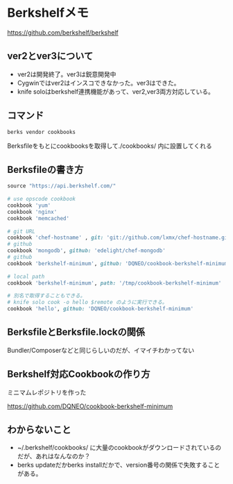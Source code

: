 # Berkshelfメモ

https://github.com/berkshelf/berkshelf

## ver2とver3について
* ver2は開発終了。ver3は鋭意開発中
* Cygwinではver2はインスコできなかった。ver3はできた。
* knife soloはberkshelf連携機能があって、ver2,ver3両方対応している。


## コマンド

```
berks vendor cookbooks
```
Berksfileをもとにcookbooksを取得して./cookbooks/ 内に設置してくれる

## Berksfileの書き方

```Ruby
source "https://api.berkshelf.com/"
 
# use opscode cookbook
cookbook 'yum'
cookbook 'nginx'
cookbook 'memcached'
 
# git URL
cookbook 'chef-hostname' , git: 'git://github.com/lxmx/chef-hostname.git'
# github 
cookbook 'mongodb', github: 'edelight/chef-mongodb'
# github
cookbook 'berkshelf-minimum', github: 'DQNEO/cookbook-berkshelf-minimum'
 
# local path
cookbook 'berkshelf-minimum', path: '/tmp/cookbook-berkshelf-minimum'
 
# 別名で取得することもできる。
# knife solo cook -o hello $remote のように実行できる。
cookbook 'hello', github: 'DQNEO/cookbook-berkshelf-minimum'
```

## BerksfileとBerksfile.lockの関係

Bundler/Composerなどと同じらしいのだが、イマイチわかってない


## Berkshelf対応Cookbookの作り方

ミニマムレポジトリを作った

https://github.com/DQNEO/cookbook-berkshelf-minimum


## わからないこと

* ~/.berkshelf/cookbooks/ に大量のcookbookがダウンロードされているのだが、あれはなんなのか？
* berks updateだかberks installだかで、version番号の関係で失敗することがある。
